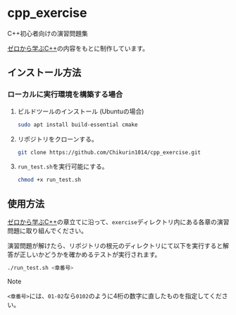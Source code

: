 # cpp_exercise

C++初心者向けの演習問題集

[ゼロから学ぶC++](https://rinatz.github.io/cpp-book/)の内容をもとに制作しています。

## インストール方法

### ローカルに実行環境を構築する場合

1. ビルドツールのインストール (Ubuntuの場合)
    ```sh
    sudo apt install build-essential cmake
    ```
2. リポジトリをクローンする。
    ```sh
    git clone https://github.com/Chikurin1014/cpp_exercise.git
    ```
3. `run_test.sh`を実行可能にする。
    ```sh
    chmod +x run_test.sh
    ```

## 使用方法

[ゼロから学ぶC++](https://rinatz.github.io/cpp-book/)の章立てに沿って、`exercise`ディレクトリ内にある各章の演習問題に取り組んでください。

演習問題が解けたら、リポジトリの根元のディレクトリにて以下を実行すると解答が正しいかどうかを確かめるテストが実行されます。

```sh
./run_test.sh <章番号>
```

> [!NOTE]
> `<章番号>`には、`01-02`なら`0102`のように4桁の数字に直したものを指定してください。
